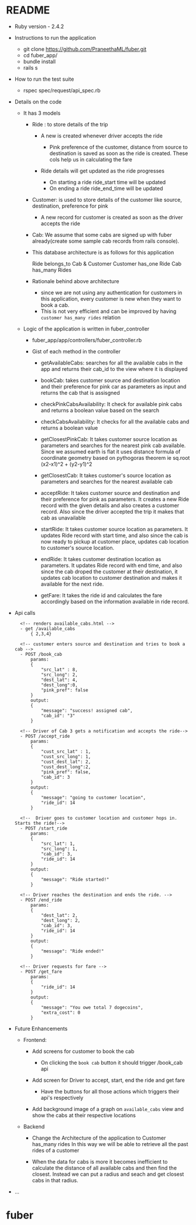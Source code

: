 
# README

* Ruby version  - 2.4.2

* Instructions to run the application
	- git clone https://github.com/PraneethaML/fuber.git
	- cd fuber_app/
	- bundle install
	- rails s 

* How to run the test suite
	-  rspec spec/request/api_spec.rb

* Details on the code 
		
	-  It has 3 models 
		- Ride : to store details of the trip 
			- A new is created whenever driver accepts the ride
				- Pink preference of the customer, distance from source to destination is saved as soon as the ride is created. These cols help us in calculating the fare

			- Ride details will get updated as the ride progresses
				- On starting a ride ride_start time will be updated
				- On ending a ride ride_end_time will be updated

		- Customer: is used to store details of the customer like source, destination, preference for pink
			- A new record for customer is created as soon as the driver accepts the ride

		- Cab: We assume that some cabs are signed up with fuber already(create some sample cab records from rails console).

		- This database architecture is as follows for this application

			Ride belongs_to Cab & Customer
			Customer has_one Ride
			Cab has_many Rides

		- Rationale behind above architecture
			- since we are not using any authentication for customers in this application, every customer is new when they want to book a cab. 
			- This is not very efficient and can be improved by having `customer has_many rides` relation

	- Logic of the application is written in fuber_controller
		- fuber_app/app/controllers/fuber_controller.rb

		- Gist of each method in the controller 
			- getAvailableCabs: searches for all the available cabs in the app and 		     				returns their cab_id to the view where it is displayed

			- bookCab: takes customer source and destination location and their        			   preference for pink car as  parameters as input and returns the 			   cab that is assisgned

		    - checkPinkCabsAvailability: It check for available pink cabs and returns a 							boolean value based on the search

		    - checkCabsAvailability: It checks for all the available cabs and returns a 						 boolean value

		    - getClosestPinkCab: It takes customer source location as parameters and 						 searches for the nearest pink cab available. Since we 						 assumed earth is flat it uses distance formula of 							 coordinate geometry based on pythogoras theorem ie 						 sq.root (x2-x1)^2 + (y2-y1)^2

		    - getClosestCab: It takes customer's source location as parameters and 						 searches for the nearest available cab

		    - acceptRide: It takes customer source and destination and their preference 			  for pink as parameters. It creates a new Ride record with the 			  given details and also creates a customer record. Also since 				  the driver accepted the trip it makes that cab as unavailable

		    - startRide: It takes customer source location as parameters. It updates Ride 			   record with start time, and also since the cab is now ready to   			 pickup at customer place, updates cab location to customer's 				 source location.

		    - endRide: It takes customer destination location as parameters. It updates 		   Ride record with end time, and also since the cab droped the 			   customer at their destination, it updates cab location to customer 			 destination and makes it available for the next ride. 

		    - getFare: It takes the ride id and calculates the fare accordingly based on 			the information available in ride record. 

* Api calls
		
		<!-- renders available_cabs.html -->
		- get /available_cabs 
			{ 2,3,4} 

		<!-- customer enters source and destination and tries to book a cab -->
		- POST /book_cab
			params: 
			{
				"src_lat" : 8,
				"src_long": 2,
				"dest_lat": 4,
				"dest_long":0,
				"pink_pref": false
			}
			output: 
			{
			    "message": "success! assigned cab",
			    "cab_id": "3"
			}

		<!-- Driver of Cab 3 gets a notification and accepts the ride-->
		- POST /accept_ride
			params:
			{
				"cust_src_lat" : 1,
				"cust_src_long": 1,
				"cust_dest_lat": 2,
				"cust_dest_long":2,
				"pink_pref": false,
				"cab_id": 3
			}
			output: 
			{
			    "message": "going to customer location",
			    "ride_id": 14
			}

		<!--  Driver goes to customer location and customer hops in. Starts the ride!-->
		- POST /start_ride
			params:
			{
				"src_lat": 1,
				"src_long": 1,
				"cab_id": 3,
				"ride_id": 14	
			}
			output:
			{
			    "message": "Ride started!"
			}

		<!-- Driver reaches the destination and ends the ride. -->
		- POST /end_ride
			params:
			{
				"dest_lat": 2,
				"dest_long": 2,
				"cab_id": 3,
				"ride_id": 14	
			}
			output:
			{
			    "message": "Ride ended!"
			}

		<!-- Driver requests for fare -->
		- POST /get_fare
			params:
			{
				"ride_id": 14
			}
			output:
			{
			    "message": "You owe total 7 dogecoins",
			    "extra_cost": 0
			}

* Future Enhancements 
	
	- Frontend:
		- Add screens for customer to book the cab
			- On clicking the `book cab` button it should trigger /book_cab api
		
		- Add screen for Driver to accept, start, end the ride and get fare 
			- Have the buttons for all those actions which triggers their api's respectively

		- Add background image of a graph on `available_cabs` view and show the cabs at their respective locations

	- Backend 
		- Change the Architecture of the application to 
			Customer has_many rides
			In this way we will be able to retrieve all the past rides of a customer 

		- When the data for cabs is more it becomes inefficient to calculate the distance of all available cabs and then find the closest. Instead we can put a radius and seach and get closest cabs in that radius.


* ...

# fuber
